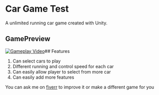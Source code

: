# Car Game Test
A unlimited running car game created with Unity.

## GamePreview

[![Gameplay Video]({image-url})]({https://github.com/mmar58/Car-Game-Test/blob/main/Preview/preview.mp4 "Gameplay Video")## Features

 1. Can select cars to play
 2. Different running and control speed for each car
 3. Can easily allow player to select from more car
 4. Can easily add more features

You can ask me on [fiverr](https://www.fiverr.com/mmar58) to improve it or make a different game for you
